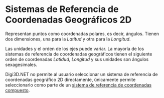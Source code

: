 # Sistemas de Referencia de Coordenadas Geográficos 2D

Representan puntos como coordenadas polares, es decir, ángulos. Tienen dos dimensiones, una para la _Latitud_ y otra para la _Longitud_.

Las unidades y el orden de los ejes puede variar. La mayoría de los sistemas de referencia de coordenadas geográficos tienen el siguiente orden de coordenadas _Latidud, Longitud_ y sus unidades son ángulos sexagesimales.

Digi3D.NET no permite al usuario seleccionar un sistema de referencia de coordenadas geográfico 2D directamente, únicamente permite seleccionarlo como parte de un [sistema de referencia de coordenadas compuesto](../sistemas-referencia-coordenadas-compuestos.md).

